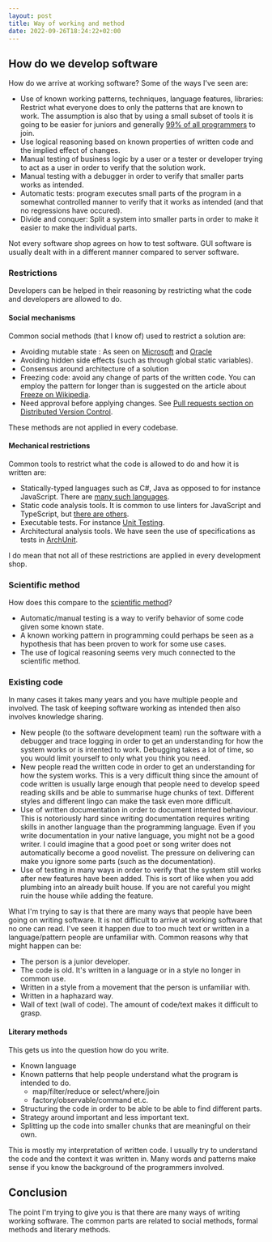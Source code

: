 ```yaml
---
layout: post
title: Way of working and method
date: 2022-09-26T18:24:22+02:00
---
```


## How do we develop software

How do we arrive at working software? Some of the ways I've seen are:

- Use of known working patterns, techniques, language features, libraries: Restrict what everyone does to only the patterns that are known to work. The assumption is also that by using a small subset of tools it is going to be easier for juniors and generally [99% of all programmers](https://www.hanselman.com/blog/dark-matter-developers-the-unseen-99) to join.
- Use logical reasoning based on known properties of written code and the implied effect of changes.
- Manual testing of business logic by a user or a tester or developer trying to act as a user in order to verify that the solution work.
- Manual testing with a debugger in order to verify that smaller parts works as intended.
- Automatic tests: program executes small parts of the program in a somewhat controlled manner to verify that it works as intended (and that no regressions have occured).
- Divide and conquer: Split a system into smaller parts in order to make it easier to make the individual parts.

Not every software shop agrees on how to test software. GUI software is usually dealt with in a different manner compared to server software.

### Restrictions

Developers can be helped in their reasoning by restricting what the code and developers are allowed to do.

#### Social mechanisms

Common social methods (that I know of) used to restrict a solution are:

- Avoiding mutable state : As seen on [Microsoft](https://learn.microsoft.com/en-us/dotnet/csharp/write-safe-efficient-code) and [Oracle](https://blogs.oracle.com/javamagazine/post/java-immutable-objects-strings-date-time-records)
- Avoiding hidden side effects (such as through global static variables).
- Consensus around architecture of a solution
- Freezing code: avoid any change of parts of the written code. You can employ the pattern for longer than is suggested on the article about [Freeze on Wikipedia](https://en.wikipedia.org/wiki/Freeze_(software_engineering)).
- Need approval before applying changes. See [Pull requests section on Distributed Version Control](https://en.wikipedia.org/wiki/Distributed_version_control).

These methods are not applied in every codebase.

#### Mechanical restrictions

Common tools to restrict what the code is allowed to do and how it is written are:

- Statically-typed languages such as C#, Java as opposed to for instance JavaScript. There are [many such languages](https://en.wikipedia.org/wiki/Category:Statically_typed_programming_languages).
- Static code analysis tools. It is common to use linters for JavaScript and TypeScript, but [there are others](https://en.wikipedia.org/wiki/List_of_tools_for_static_code_analysis).
- Executable tests. For instance [Unit Testing](https://en.wikipedia.org/wiki/Unit_testing).
- Architectural analysis tools. We have seen the use of specifications as tests in [ArchUnit](https://www.archunit.org).

I do mean that not all of these restrictions are applied in every development shop.

### Scientific method

How does this compare to the [scientific method](https://en.wikipedia.org/wiki/Scientific_method)?

- Automatic/manual testing is a way to verify behavior of some code given some known state.
- A known working pattern in programming could perhaps be seen as a hypothesis that has been proven to work for some use cases.
- The use of logical reasoning seems very much connected to the scientific method.

### Existing code

In many cases it takes many years and you have multiple people and involved. The task of keeping software working as intended then also involves knowledge sharing.

- New people (to the software development team) run the software with a debugger and trace logging in order to get an understanding for how the system works or is intented to work. Debugging takes a lot of time, so you would limit yourself to only what you think you need.
- New people read the written code in order to get an understanding for how the system works. This is a very difficult thing since the amount of code written is usually large enough that people need to develop speed reading skills and be able to summarise huge chunks of text. Different styles and different lingo can make the task even more difficult.
- Use of written documentation in order to document intented behaviour. This is notoriously hard since writing documentation requires writing skills in another language than the programming language. Even if you write documentation in your native language, you might not be a good writer. I could imagine that a good poet or song writer does not automatically become a good novelist. The pressure on delivering can make you ignore some parts (such as the documentation).
- Use of testing in many ways in order to verify that the system still works after new features have been added. This is sort of like when you add plumbing into an already built house. If you are not careful you might ruin the house while adding the feature.

What I'm trying to say is that there are many ways that people have been going on writing software.
It is not difficult to arrive at working software that no one can read. I've seen it happen due to too much text or written in a language/pattern people are unfamiliar with. Common reasons why that might happen can be:

- The person is a junior developer.
- The code is old. It's written in a language or in a style no longer in common use.
- Written in a style from a movement that the person is unfamiliar with.
- Written in a haphazard way.
- Wall of text (wall of code). The amount of code/text makes it difficult to grasp.

#### Literary methods

This gets us into the question how do you write.

- Known language
- Known patterns that help people understand what the program is intended to do.
  - map/filter/reduce or select/where/join
  - factory/observable/command et.c.
- Structuring the code in order to be able to be able to find different parts.
- Strategy around important and less important text.
- Splitting up the code into smaller chunks that are meaningful on their own.

This is mostly my interpretation of written code. I usually try to understand the code and the context it was written in. Many words and patterns make sense if you know the background of the programmers involved.

## Conclusion

The point I'm trying to give you is that there are many ways of writing working software. The common parts are related to social methods, formal methods and literary methods.
